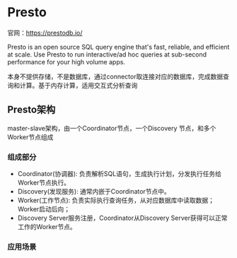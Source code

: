 # Presto

官网：https://prestodb.io/

Presto is an open source SQL query engine that's fast, reliable, and efficient at scale. Use Presto to run
interactive/ad hoc queries at sub-second performance for your high volume apps.

本身不提供存储，不是数据库，通过connector取连接对应的数据库，完成数据查询和计算。基于内存计算，适用交互式分析查询

## Presto架构

master-slave架构，由一个Coordinator节点，一个Discovery 节点，和多个Worker节点组成

### 组成部分

- Coordinator(协调器): 负责解析SQL语句，生成执行计划，分发执行任务给Worker节点执行。
- Discovery(发现服务): 通常内嵌于Coordinator节点中。
- Worker(工作节点): 负责实际执行查询任务，从对应数据库中读取数据；Worker启动后向；
- Discovery Server服务注册，Coordinator从Discovery Server获得可以正常工作的Worker节点。

### 应用场景